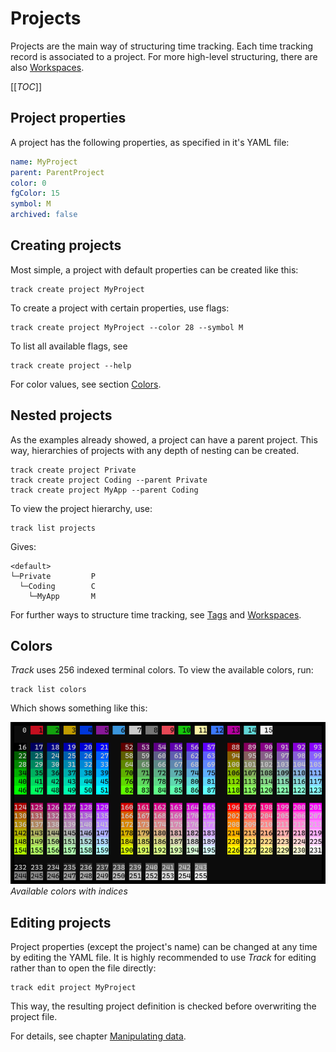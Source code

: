 # Projects

Projects are the main way of structuring time tracking.
Each time tracking record is associated to a project.
For more high-level structuring, there are also [Workspaces](./workspaces.md).

[[_TOC_]]

## Project properties

A project has the following properties, as specified in it's YAML file:

```yaml
name: MyProject
parent: ParentProject
color: 0
fgColor: 15
symbol: M
archived: false
```

## Creating projects

Most simple, a project with default properties can be created like this:

```shell
track create project MyProject
```

To create a project with certain properties, use flags:

```shell
track create project MyProject --color 28 --symbol M
```

To list all available flags, see

```shell
track create project --help
```

For color values, see section [Colors](#colors).

## Nested projects

As the examples already showed, a project can have a parent project.
This way, hierarchies of projects with any depth of nesting can be created.

```shell
track create project Private
track create project Coding --parent Private
track create project MyApp --parent Coding
```

To view the project hierarchy, use:

```shell
track list projects
```

Gives:

```shell
<default>
└─Private         P
  └─Coding        C
    └─MyApp       M
```

For further ways to structure time tracking, see [Tags](./tracking.md#note-and-tags) and [Workspaces](./workspaces.md).

## Colors

*Track* uses 256 indexed terminal colors. To view the available colors, run:

```shell
track list colors
```

Which shows something like this:

![Colors](./images/colors.png)
*Available colors with indices*

## Editing projects

Project properties (except the project's name) can be changed at any time by editing the YAML file.
It is highly recommended to use *Track* for editing rather than to open the file directly:

```shell
track edit project MyProject
```

This way, the resulting project definition is checked before overwriting the project file.

For details, see chapter [Manipulating data](./manipulating.md).
